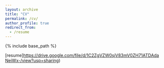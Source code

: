 ```yaml
---
layout: archive
title: "CV"
permalink: /cv/
author_profile: true
redirect_from:
  - /resume
---
```


{% include base_path %}

[resume]https://drive.google.com/file/d/1C2ZgVZW0sjV83mV0ZH71ATDAdaNeiWx-/view?usp=sharing)
